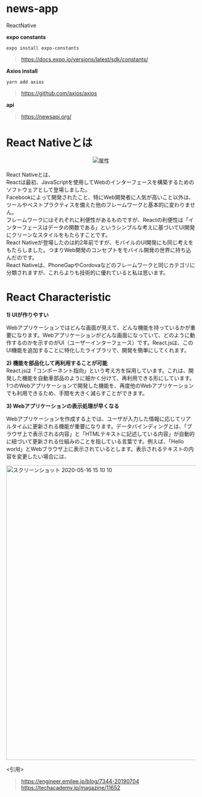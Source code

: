 # news-app
ReactNative


**expo constants**
```
expo install expo-constants
```
>https://docs.expo.io/versions/latest/sdk/constants/

**Axios install**
```
yarn add axios
```
>https://github.com/axios/axios

**api**
>https://newsapi.org/


# React Nativeとは
<div align="center">
<img src="https://vitalify.jp/blog/wp-content/uploads/2019/10/reactnative.png" alt="属性" title="タイトル">
</div>
<br>
React Nativeとは、<br>
Reactは最初、JavaScriptを使用してWebのインターフェースを構築するためのソフトウェアとして登場しました。<br>
Facebookによって開発されたこと、特にWeb開発者に人気が高いこと以外は、ツールやベストプラクティスを備えた他のフレームワークと基本的に変わりません。<br>
フレームワークにはそれぞれに利便性があるものですが、Reactの利便性は「インターフェースはデータの関数である」というシンプルな考えに基づいてUI開発にクリーンなスタイルをもたらすことです。<br>
React Nativeが登場したのは約2年前ですが、モバイルのUI開発にも同じ考えをもたらしました。つまりWeb開発のコンセプトをモバイル開発の世界に持ち込んだのです。<br>
React Nativeは、PhoneGapやCordovaなどのフレームワークと同じカテゴリに分類されますが、これらよりも技術的に優れていると私は思います。


# React Characteristic
**1) UIが作りやすい**

Webアプリケーションではどんな画面が見えて、どんな機能を持っているかが重要になります。Webアプリケーションがどんな画面になっていて、どのように動作するのかを示すのがUI（ユーザーインターフェース）です。React.jsは、このUI機能を追加することに特化したライブラリで、開発を簡単にしてくれます。 


**2) 機能を部品化して再利用することが可能** <br>
React.jsは「コンポーネント指向」という考え方を採用しています。これは、開発した機能を自動車部品のように細かく分けて、再利用できる形にしています。1つのWebアプリケーションで開発した機能を、再度他のWebアプリケーションでも利用できるため、手間を大きく減らすことができます。 


**3) Webアプリケーションの表示処理が早くなる** 

Webアプリケーションを作成する上では、ユーザが入力した情報に応じてリアルタイムに更新される機能が重要になります。データバインディングとは、「ブラウザ上で表示される内容」と「HTMLテキストに記述している内容」が自動的に紐づいて更新される仕組みのことを指している言葉です。例えば、「Hello world」とWebブラウザ上に表示されているとします。表示されるテキストの内容を変更したい場合には、 

<img width="782" alt="スクリーンショット 2020-05-16 15 10 10" src="https://user-images.githubusercontent.com/56709557/82112396-71921680-9787-11ea-9d0d-46240226416a.png">

<引用>
> https://engineer.emilee.jp/blog/7344-20190704
> https://techacademy.jp/magazine/11652
